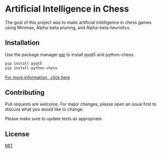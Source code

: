 #  Artificial Intelligence in Chess

The goal of this project was to make artificial intelligence in chess games using Minimax, Alpha-beta pruning, and Alpha-beta heuristics.

## Installation

Use the package manager [pip](https://pip.pypa.io/en/stable/) to install pyqt5 and python-chess.

```bash
pip install pyqt5
pip install python-chess
```
[For more information , click here](https://pypi.org/project/python-chess/)
## Contributing
Pull requests are welcome. For major changes, please open an issue first to discuss what you would like to change.

Please make sure to update tests as appropriate.

## License
[MIT](https://choosealicense.com/licenses/mit/)
